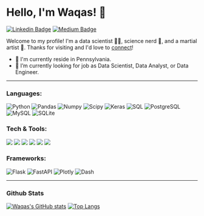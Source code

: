 # Hello, I'm Waqas! 👋
[![Linkedin Badge](https://img.shields.io/badge/-WaqasKhwaja-blue?style=flat&logo=Linkedin&logoColor=white&link=https://www.linkedin.com/in/waqas-khwaja)](https://www.linkedin.com/in/waqas-khwaja)
[![Medium Badge](https://img.shields.io/badge/-WaqasKhwaja-c14438?style=flat&logo=Medium&logoColor=white&link=https://waqaskhwaja-business.medium.com)](https://waqaskhwaja-business.medium.com)

Welcome to my profile! I'm a data scientist 👨‍💻, science nerd 🧬, and a martial artist 🥋. Thanks for visiting and I'd love to [connect](https://www.linkedin.com/in/waqas-khwaja/)!

- 🌱 I'm currently reside in Pennsylvania.
- 💼 I’m currently looking for job as Data Scientist, Data Analyst, or Data Engineer.
-----
### Languages:
  ![Python](https://img.shields.io/badge/Python-3776AB?style=flat&logo=python&logoColor=white)
  ![Pandas](https://img.shields.io/badge/Pandas-2C2D72?style=flat&logo=pandas&logoColor=white)
  ![Numpy](https://img.shields.io/badge/Numpy-777BB4?style=flat&logo=numpy&logoColor=white)
  ![Scipy](	https://img.shields.io/badge/scikit_learn-F7931E?style=flat&logo=scikit-learn&logoColor=white)
  ![Keras](https://img.shields.io/badge/Keras-D00000?style=flat&logo=Keras&logoColor=white)
  ![SQL](https://img.shields.io/badge/-SQL-blue?style=flat&logo=microsoft-sql-server&logoColor=white)
  ![PostgreSQL](https://img.shields.io/badge/PostgreSQL-316192?style=flat&logo=postgresql&logoColor=white)
  ![MySQL](https://img.shields.io/badge/MySQL-%2300f.svg?style=flat&logo=mysql&logoColor=white)
  ![SQLite](https://img.shields.io/badge/SQLite-2E3440?style=flat&logo=sqlite)
  
### Tech & Tools:
<img src="http://img.shields.io/badge/-VS%20Code-007ACC?style=flat&logo=visual%20studio%20code&logoColor=white"> <img src="http://img.shields.io/badge/-Github-000000?style=flat&logo=github&logoColor=FFFFFF"> <img src="http://img.shields.io/badge/-Git-F1502F?style=flat&logo=git&logoColor=FFFFFF"> <img src="https://img.shields.io/badge/-MongoDB-4DB33D?style=flat&logo=mongodb&logoColor=FFFFFF"> <img src="https://img.shields.io/badge/Amazon_AWS-232F3E?style=flat&logo=amazon-aws&logoColor=white"> <img src="https://img.shields.io/badge/Docker-2CA5E0?flat&logo=docker&logoColor=white">

### Frameworks:
![Flask](https://img.shields.io/badge/Flask-000000?style=flat&logo=flask&logoColor=white)
![FastAPI](https://img.shields.io/badge/FastAPI-109989?style=flat&logo=FASTAPI&logoColor=white)
![Plotly](https://img.shields.io/badge/Plotly-239120?style=flat&logo=plotly&logoColor=white)
![Dash](https://img.shields.io/badge/Dash-2E3440?style=flat&logo=dash)

-----
### Github Stats
[![Waqas's GitHub stats](https://github-readme-stats.vercel.app/api?username=WaqasKhwaja&theme=dark)](https://github.com/WaqasKhwaja/github-readme-stats)
[![Top Langs](https://github-readme-stats.vercel.app/api/top-langs/?username=WaqasKhwaja&layout=compact&theme=dark)](https://github.com/WaqasKhwaja/github-readme-stats)
